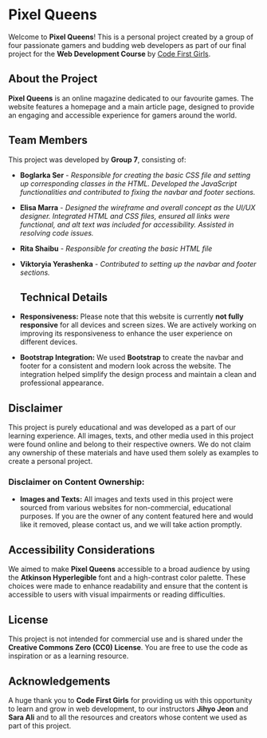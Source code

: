 # Pixel Queens

Welcome to **Pixel Queens**! This is a personal project created by a group of four passionate gamers and budding web developers as part of our final project for the **Web Development Course** by [Code First Girls](https://codefirstgirls.com/).

## About the Project

**Pixel Queens** is an online magazine dedicated to our favourite games. The website features a homepage and a main article page, designed to provide an engaging and accessible experience for gamers around the world.

## Team Members

This project was developed by **Group 7**, consisting of:

- **Boglarka Ser** - *Responsible for creating the basic CSS file and setting up corresponding classes in the HTML. Developed the JavaScript functionalities and contributed to fixing the navbar and footer sections.*
- **Elisa Marra** - *Designed the wireframe and overall concept as the UI/UX designer. Integrated HTML and CSS files, ensured all links were functional, and alt text was included for accessibility. Assisted in resolving code issues.*
- **Rita Shaibu** - *Responsible for creating the basic HTML file*  
- **Viktoryia Yerashenka** - *Contributed to setting up the navbar and footer sections.*

  ## Technical Details

- **Responsiveness:** Please note that this website is currently **not fully responsive** for all devices and screen sizes. We are actively working on improving its responsiveness to enhance the user experience on different devices.
- **Bootstrap Integration:** We used **Bootstrap** to create the navbar and footer for a consistent and modern look across the website. The integration helped simplify the design process and maintain a clean and professional appearance.

## Disclaimer

This project is purely educational and was developed as a part of our learning experience. All images, texts, and other media used in this project were found online and belong to their respective owners. We do not claim any ownership of these materials and have used them solely as examples to create a personal project.

### Disclaimer on Content Ownership:

- **Images and Texts:** All images and texts used in this project were sourced from various websites for non-commercial, educational purposes. If you are the owner of any content featured here and would like it removed, please contact us, and we will take action promptly.

## Accessibility Considerations

We aimed to make **Pixel Queens** accessible to a broad audience by using the **Atkinson Hyperlegible** font and a high-contrast color palette. These choices were made to enhance readability and ensure that the content is accessible to users with visual impairments or reading difficulties.

## License

This project is not intended for commercial use and is shared under the **Creative Commons Zero (CC0) License**. You are free to use the code as inspiration or as a learning resource.

## Acknowledgements

A huge thank you to **Code First Girls** for providing us with this opportunity to learn and grow in web development, to our instructors **Jihyo Jeon** and **Sara Ali** and to all the resources and creators whose content we used as part of this project.
